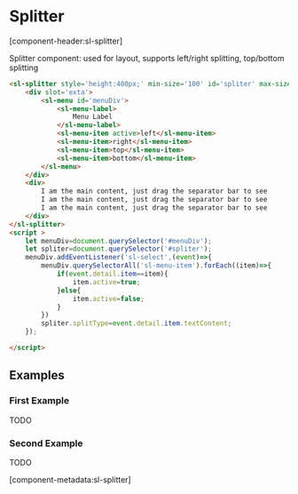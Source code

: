 # Splitter

[component-header:sl-splitter]

 Splitter component: used for layout, supports left/right splitting, top/bottom splitting

```html preview
<sl-splitter style='height:400px;' min-size='100' id='spliter' max-size='300'>
    <div slot='exta'>
        <sl-menu id='menuDiv'>
            <sl-menu-label>
                Menu Label
            </sl-menu-label>
            <sl-menu-item active>left</sl-menu-item>
            <sl-menu-item>right</sl-menu-item>
            <sl-menu-item>top</sl-menu-item>
            <sl-menu-item>bottom</sl-menu-item>
        </sl-menu>    
    </div>
    <div>
        I am the main content, just drag the separator bar to see
        I am the main content, just drag the separator bar to see
        I am the main content, just drag the separator bar to see
    </div>
</sl-splitter>
<script >
    let menuDiv=document.querySelector('#menuDiv');
    let spliter=document.querySelector('#spliter');
    menuDiv.addEventListener('sl-select',(event)=>{
        menuDiv.querySelectorAll('sl-menu-item').forEach((item)=>{
            if(event.detail.item==item){
                item.active=true;
            }else{
                item.active=false;
            }
        })
        spliter.splitType=event.detail.item.textContent;
    });

</script>
```

## Examples

### First Example

TODO

### Second Example

TODO

[component-metadata:sl-splitter]
